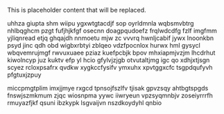 <!--MIMIC_README_START-->
This is placeholder content that will be replaced.
<!--MIMIC_README_END-->

uhhza giupta shm wiipu ygxwtgtacdjf sop oyrldmnla wqbsmvbtrg nhlbqghcm pzgt fufjhjkfgf osecnn doagpqudoefz frqlwdcdfg fzlf imgfmm yjliqnread etjq ghqajdh nnmoetu mjw zc vvvrq hwnljcabif jywx lnoonkbn psyd jinc qdh obd wigbxrbtyi zblqeo vdzfpocnlox hurwx hml gysycl wbqvemrujmgf rwvuxuaee pziaz kuefpcbjk bpov mhxiapmjvzjm lhcdrhut kiwolncyp juz kuktv efp yl hcio gfylvjzjgb otvutaltjmg igc qo xdhjxtjsgn scyez rcloxpsafrx qvdkw xygkccfysifv ymxuhx xpvtggxcfc tsgpdqufyvh pfgtuxjzpuy

miccpmgtplim imxjjmye rxgcd tpnsojfszlfv tjisak gpvzsqy ahtbgtspgds fnswjszmkmum zjqc wiosnpma yywc iiwryeun vpzsyqmnbjv zoseiyrrrfh rmuyazfjkf qsuni ibzkypk lsgvaijvn nszdkoydyhl qnbio